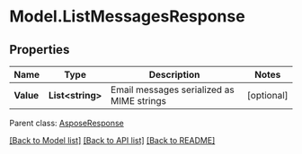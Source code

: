# Model.ListMessagesResponse
## Properties
Name | Type | Description | Notes
------------ | ------------- | ------------- | -------------
**Value** | **List&lt;string&gt;** | Email messages serialized as MIME strings | [optional] 

 Parent class: [AsposeResponse](AsposeResponse.md)

[[Back to Model list]](README.md#documentation-for-models) [[Back to API list]](README.md#documentation-for-api-endpoints) [[Back to README]](README.md)


